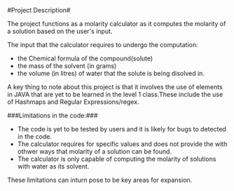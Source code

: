 #Project Description#

The project functions as a molarity calculator as it computes the molarity of a solution based on the user's input. 

The input that the calculator requires to undergo the computation:
- the Chemical formula of the compound(solute)
- the mass of the solvent (in grams)
- the volume (in litres) of water that the solute is being disolved in.

A key thing to note about this project is that it involves the use of elements in JAVA that are yet to be learned in the level 1 class.These include the use of Hashmaps and Regular Expressions/regex.

###Limitations in the code:###
* The code is yet to be tested by users and it is likely for bugs to detected in the code.
* The calculator requires for specific values and does not provide the with othwer ways that molarity of a solution can be found.
* The calculator is only capable of computing the molarity of solutions with water as its solvent. 

These limitations can inturn pose to be key areas for expansion.
